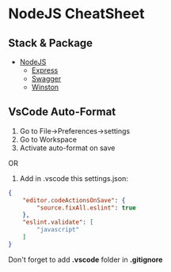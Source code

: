# NodeJS CheatSheet

## Stack & Package

* [NodeJS](https://nodejs.org/en/)
    * [Express](http://expressjs.com/)
    * [Swagger](https://www.npmjs.com/package/express-swagger-generator)
    * [Winston](https://www.npmjs.com/package/winston)

## VsCode Auto-Format
1. Go to File->Preferences->settings
2. Go to Workspace
3. Activate auto-format on save

OR

1. Add in .vscode this settings.json:
```JSON
{
    "editor.codeActionsOnSave": {
        "source.fixAll.eslint": true
    },
    "eslint.validate": [
        "javascript"
    ]
}
```

Don't forget to add **.vscode** folder in **.gitignore**